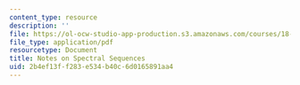 ```yaml
---
content_type: resource
description: ''
file: https://ol-ocw-studio-app-production.s3.amazonaws.com/courses/18-906-algebraic-topology-ii-spring-2020/2b4ef13ff283e534b40c6d0165891aa4_spectral-sequences.pdf
file_type: application/pdf
resourcetype: Document
title: Notes on Spectral Sequences
uid: 2b4ef13f-f283-e534-b40c-6d0165891aa4
---
```

